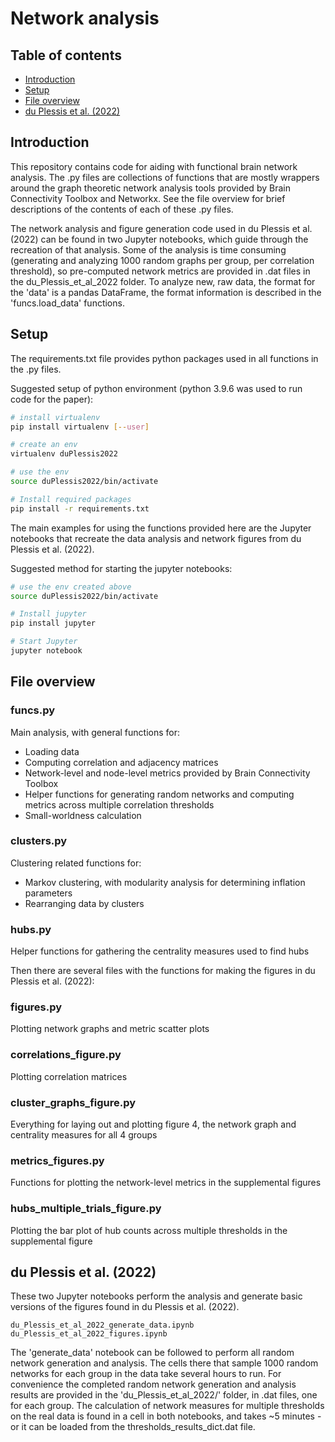 # Network analysis

## Table of contents

* [Introduction](#introduction)
* [Setup](#setup)
* [File overview](#file-overview)
* [du Plessis et al. (2022)](#du-plessis-et-al-2022)

## Introduction

This repository contains code for aiding with functional brain network analysis. The .py files are collections of functions that are mostly wrappers around the graph theoretic network analysis tools provided by Brain Connectivity Toolbox and Networkx. See the file overview for brief descriptions of the contents of each of these .py files.

The network analysis and figure generation code used in du Plessis et al. (2022) can be found in two Jupyter notebooks, which guide through the recreation of that analysis. Some of the analysis is time consuming (generating and analyzing 1000 random graphs per group, per correlation threshold), so pre-computed network metrics are provided in .dat files in the du_Plessis_et_al_2022 folder. To analyze new, raw data, the format for the 'data' is a pandas DataFrame, the format information is described in the 'funcs.load_data' functions.

## Setup

The requirements.txt file provides python packages used in all functions in the .py files.

Suggested setup of python environment (python 3.9.6 was used to run code for the paper):

```bash
# install virtualenv
pip install virtualenv [--user]

# create an env
virtualenv duPlessis2022

# use the env
source duPlessis2022/bin/activate

# Install required packages
pip install -r requirements.txt
```

The main examples for using the functions provided here are the Jupyter notebooks that recreate the data analysis and network figures from du Plessis et al. (2022).

Suggested method for starting the jupyter notebooks:

```bash
# use the env created above
source duPlessis2022/bin/activate

# Install jupyter
pip install jupyter

# Start Jupyter
jupyter notebook
```

## File overview

### funcs.py

Main analysis, with general functions for:

* Loading data
* Computing correlation and adjacency matrices
* Network-level and node-level metrics provided by Brain Connectivity Toolbox
* Helper functions for generating random networks and computing metrics across multiple correlation thresholds
* Small-worldness calculation

### clusters.py

Clustering related functions for:

* Markov clustering, with modularity analysis for determining inflation parameters
* Rearranging data by clusters

### hubs.py

Helper functions for gathering the centrality measures used to find hubs

Then there are several files with the functions for making the figures in du Plessis et al. (2022):

### figures.py

Plotting network graphs and metric scatter plots

### correlations_figure.py

Plotting correlation matrices

### cluster_graphs_figure.py

Everything for laying out and plotting figure 4, the network graph and centrality measures for all 4 groups

### metrics_figures.py

Functions for plotting the network-level metrics in the supplemental figures

### hubs_multiple_trials_figure.py

Plotting the bar plot of hub counts across multiple thresholds in the supplemental figure

## du Plessis et al. (2022)

These two Jupyter notebooks perform the analysis and generate basic versions of the figures found in du Plessis et al. (2022).

    du_Plessis_et_al_2022_generate_data.ipynb
    du_Plessis_et_al_2022_figures.ipynb

The 'generate_data' notebook can be followed to perform all random network generation and analysis. The cells there that sample 1000 random networks for each group in the data take several hours to run. For convenience the completed random network generation and analysis results are provided in the 'du_Plessis_et_al_2022/' folder, in .dat files, one for each group. The calculation of network measures for multiple thresholds on the real data is found in a cell in both notebooks, and takes ~5 minutes - or it can be loaded from the thresholds_results_dict.dat file.
